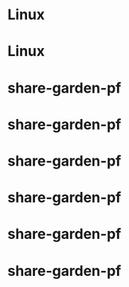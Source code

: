 # Linux
# Linux
# share-garden-pf
# share-garden-pf
# share-garden-pf
# share-garden-pf
# share-garden-pf
# share-garden-pf
